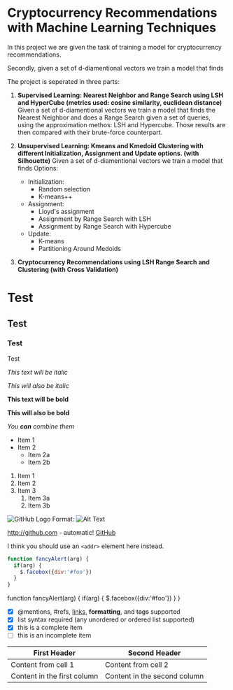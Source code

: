# Cryptocurrency Recommendations with Machine Learning Techniques
In this project we are given the task of training a model for cryptocurrency recommendations. 

Secondly, given a set of d-diamentional vectors we train a model that finds



The project is seperated in three parts:

1. **Supervised Learning: Nearest Neighbor and Range Search using LSH and HyperCube (metrics used: cosine similarity, euclidean distance)**
  Given a set of d-diamentional vectors we train a model that finds the Nearest Neighbor and does a Range Search given a set of queries, using the approximation methos: LSH and Hypercube. Those results are then compared with their brute-force counterpart.

1. **Unsupervised Learning: Kmeans and Kmedoid Clustering with different Initialization, Assignment and Update options. (with Silhouette)**
  Given a set of d-diamentional vectors we train a model that finds
  Options:
   * Initialization:
      - Random selection
      - K-means++
   * Assignment:
      - Lloyd's assignment
      - Assignment by Range Search with LSH
      - Assignment by Range Search with Hypercube
   * Update:
      - K-means
      - Partitioning Around Medoids
       

1. **Cryptocurrency Recommendations using LSH Range Search and Clustering (with Cross Validation)**


# Test

## Test

### Test

Test

*This text will be italic*

_This will also be italic_

**This text will be bold**

__This will also be bold__

_You **can** combine them_

* Item 1
* Item 2
  * Item 2a
  * Item 2b

1. Item 1
1. Item 2
1. Item 3
   1. Item 3a
   1. Item 3b

![GitHub Logo](/images/logo.png)
Format: ![Alt Text](url)

http://github.com - automatic!
[GitHub](http://github.com)

I think you should use an
`<addr>` element here instead.

```javascript
function fancyAlert(arg) {
  if(arg) {
    $.facebox({div:'#foo'})
  }
}
```

function fancyAlert(arg) {
    if(arg) {
    $.facebox({div:'#foo'})
    }
}

- [x] @mentions, #refs, [links](), **formatting**, and <del>tags</del> supported
- [x] list syntax required (any unordered or ordered list supported)
- [x] this is a complete item
- [ ] this is an incomplete item

First Header | Second Header
------------ | -------------
Content from cell 1 | Content from cell 2
Content in the first column | Content in the second column